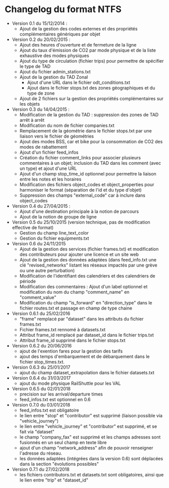 # Changelog du format NTFS

* Version 0.1 du 15/12/2014 :
    * Ajout de la gestion des codes externes et des propriétés complémentaires génériques par objet
* Version 0.2 du 20/02/2015 :
    * Ajout des heures d'ouverture et de fermeture de la ligne
    * Ajout du taux d'émission de CO2 par mode physique et de la liste exhaustive des modes physiques
    * Ajout du type de circulation (fichier trips) pour permettre de spécifier le type de TAD
    * Ajout du fichier admin_stations.txt
    * Ajout de la gestion du TAD Zonal
        * Ajout d'une URL dans le fichier odt_conditions.txt
        * Ajout dans le fichier stops.txt des zones géographiques et du type de zone
    * Ajout de 2 fichiers sur la gestion des propriétés complémentaires sur les objets
* Version 0.3 du 14/04/2015 :
    * Modification de la gestion du TAD : suppression des zones de TAD arrêt à arrêt
    * Modification du nom de fichier companies.txt
    * Remplacement de la géométrie dans le fichier stops.txt par une liaison vers le fichier de géométries
    * Ajout des modes BSS, car et bike pour la consommation de CO2 des modes de rabattement
    * Ajout d'un fichier feed_infos
    * Création du fichier comment_links pour associer plusieurs commentaires à un objet; inclusion du TAD dans les comment (avec un type) et ajout d'une URL
    * Ajout d'un champ stop_time_id optionnel pour permettre la liaison entre les notes et les horaires
    * Modification des fichiers object_codes et object_properties pour harmoniser le format (séparation de l'id et du type d'objet)
    * Suppression des champs "external_code" car à inclure dans object_codes
* Version 0.4 du 27/04/2015 :
    * Ajout d'une destination principale à la notion de parcours
    * Ajout de la notion de groupe de ligne
* Version 0.5 du 25/10/2015 (version technique, pas de modification effective de format)
    * Gestion du champ line_text_color
    * Gestion du fichier equipments.txt
* Version 0.6 du 24/11/2015
    * Ajout de la gestion des services (fichier frames.txt) et modification des contributeurs pour ajouter une licence et un site web
    * Ajout de la gestion des données adaptées (dans feed_info.txt une clé "revised_networks" listant les réseaux impactés par une grève ou une autre perturbation)
    * Modification de l'identifiant des calendriers et des calendriers de période
    * Modification des commentaires : Ajout d'un label optionnel et modification du nom du champ "comment_name" en "comment_value"
    * Modification du champ "is_forward" en "direction_type" dans le fichier routes.txt et passage en champ de type chaine
* Version 0.6.1 du 25/02/2016
    * "frame" remplacé par "dataset" dans les attributs du fichier frames.txt
    * Fichier frames.txt rennomé à datasets.txt
    * Attribut frame_id remplacé par dataset_id dans le fichier trips.txt
    * Attribut frame_id supprimé dans le fichier stops.txt
* Version 0.6.2 du 20/06/2016
    * ajout de l'exention fares pour la gestion des tarifs
    * ajout des temps d'embarquement et de débarquement dans le fichier stop_times.txt.
* Version 0.6.3 du 25/01/2017
    * ajout du champ dataset_extrapolation dans le fichier datasets.txt
* Version 0.6.4 du 31/03/2017
    * ajout du mode physique RailShuttle pour les VAL
* Version 0.6.5 du 02/01/2018
    * precision sur les arrival/departure times
    * feed_infos.txt est optionnel en 0.6
* Version 0.7.0 du 03/01/2018
    * feed_infos.txt est obligatoire
    * le lien entre "stop" et "contributor" est supprimé (liaison possible via "vehicle_journey")
    * le lien entre "vehicle_journey" et "contributor" est supprimé, et se fait via "dataset"
    * le champ "company_fax" est supprimé et les champs adresses sont fusionnés en un seul champ en texte libre
    * ajout d'un champ "network_address" afin de pouvoir renseigner l'adresse du réseau.
    * les données adaptées (intégrées dans la version 0.6) sont déplacées dans la section "évolutions possibles"
* Version 0.7.1 du 27/02/2018
    * les fichiers contributors.txt et datasets.txt sont obligatoires, ainsi que le lien entre "trip" et "dataset_id"
